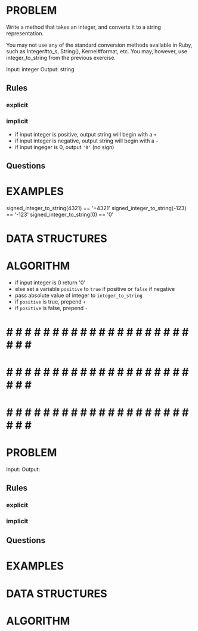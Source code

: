 # PROBLEM
Write a method that takes an integer, and converts it to a string representation.

You may not use any of the standard conversion methods available in Ruby, such as Integer#to_s, String(), Kernel#format, etc. You may, however, use integer_to_string from the previous exercise.

  Input: integer
  Output: string

  ## Rules
  ### explicit
  
  ### implicit
  - if input integer is positive, output string will begin with a `+`
  - if input integer is negative, output string will begin with a `-`
  - if input ingeger is 0, output `'0'` (no sign)

  ## Questions


# EXAMPLES
signed_integer_to_string(4321) == '+4321'
signed_integer_to_string(-123) == '-123'
signed_integer_to_string(0) == '0'

# DATA STRUCTURES


# ALGORITHM
- if input integer is 0 return '0'
- else set a variable `positive` to `true` if positive or `false` if negative
- pass absolute value of integer to `integer_to_string`
- if `positive` is true, prepend `+`
- if `positive` is false, prepend `-`

# # # # # # # # # # # # # # # # # # # # # # # # #
# # # # # # # # # # # # # # # # # # # # # # # # #
# # # # # # # # # # # # # # # # # # # # # # # # #

# PROBLEM


  Input: 
  Output:

  ## Rules
  ### explicit
  
  ### implicit


  ## Questions


# EXAMPLES


# DATA STRUCTURES


# ALGORITHM
